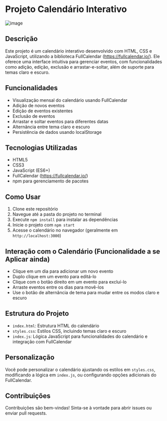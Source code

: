 # Projeto Calendário Interativo

![image](https://github.com/user-attachments/assets/b00a9b7b-2737-47eb-9123-25606b437224)

## Descrição
Este projeto é um calendário interativo desenvolvido com HTML, CSS e JavaScript, utilizando a biblioteca FullCalendar (https://fullcalendar.io/). Ele oferece uma interface intuitiva para gerenciar eventos, com funcionalidades como adição, edição, exclusão e arrastar-e-soltar, além de suporte para temas claro e escuro.

## Funcionalidades
- Visualização mensal do calendário usando FullCalendar
- Adição de novos eventos
- Edição de eventos existentes
- Exclusão de eventos
- Arrastar e soltar eventos para diferentes datas
- Alternância entre tema claro e escuro
- Persistência de dados usando localStorage

## Tecnologias Utilizadas
- HTML5
- CSS3
- JavaScript (ES6+)
- FullCalendar (https://fullcalendar.io/)
- npm para gerenciamento de pacotes

## Como Usar
1. Clone este repositório
2. Navegue até a pasta do projeto no terminal
3. Execute `npm install` para instalar as dependências
4. Inicie o projeto com `npm start`
5. Acesse o calendário no navegador (geralmente em `http://localhost:3000`)

## Interação com o Calendário (Funcionalidade a se Aplicar ainda)
- Clique em um dia para adicionar um novo evento
- Duplo clique em um evento para editá-lo
- Clique com o botão direito em um evento para excluí-lo
- Arraste eventos entre os dias para movê-los
- Use o botão de alternância de tema para mudar entre os modos claro e escuro

## Estrutura do Projeto
- `index.html`: Estrutura HTML do calendário
- `styles.css`: Estilos CSS, incluindo temas claro e escuro
- `index.js`: Lógica JavaScript para funcionalidades do calendário e integração com FullCalendar

## Personalização
Você pode personalizar o calendário ajustando os estilos em `styles.css`, modificando a lógica em `index.js`, ou configurando opções adicionais do FullCalendar.

## Contribuições
Contribuições são bem-vindas! Sinta-se à vontade para abrir issues ou enviar pull requests.
